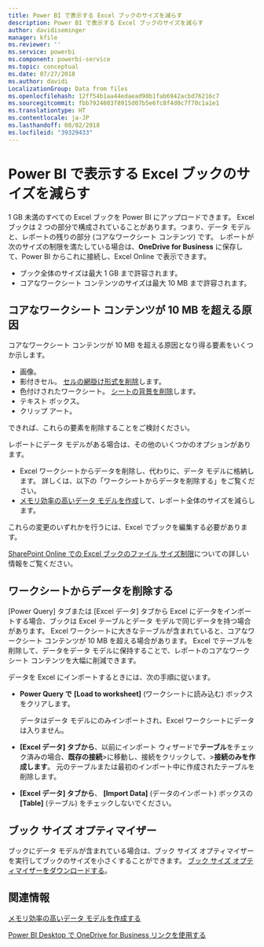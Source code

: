 ```yaml
---
title: Power BI で表示する Excel ブックのサイズを減らす
description: Power BI で表示する Excel ブックのサイズを減らす
author: davidiseminger
manager: kfile
ms.reviewer: ''
ms.service: powerbi
ms.component: powerbi-service
ms.topic: conceptual
ms.date: 07/27/2018
ms.author: davidi
LocalizationGroup: Data from files
ms.openlocfilehash: 12ff54b1aa44edaead98b1fab6942acbd76216c7
ms.sourcegitcommit: fbb7924603f8915d07b5e6fc8f4d0c7f70c1a1e1
ms.translationtype: HT
ms.contentlocale: ja-JP
ms.lasthandoff: 08/02/2018
ms.locfileid: "39329433"
---
```

# <a name="reduce-the-size-of-an-excel-workbook-to-view-it-in-power-bi"></a>Power BI で表示する Excel ブックのサイズを減らす
1 GB 未満のすべての Excel ブックを Power BI にアップロードできます。 Excel ブックは 2 つの部分で構成されていることがあります。つまり、データ モデルと、レポートの残りの部分 (コアなワークシート コンテンツ) です。 レポートが次のサイズの制限を満たしている場合は、**OneDrive for Business** に保存して、Power BI からこれに接続し、Excel Online で表示できます。

* ブック全体のサイズは最大 1 GB まで許容されます。
* コアなワークシート コンテンツのサイズは最大 10 MB まで許容されます。

## <a name="what-makes-core-worksheet-contents-larger-than-10-mb"></a>コアなワークシート コンテンツが 10 MB を超える原因
コアなワークシート コンテンツが 10 MB を超える原因となり得る要素をいくつか示します。

* 画像。
* 影付きセル。 [セルの網掛け形式を削除](https://support.office.com/article/Add-or-change-the-background-color-of-cells-ac10f131-b847-428f-b656-d65375fb815e)します。
* 色付けされたワークシート。 [シートの背景を削除](https://support.office.com/en-US/article/add-or-remove-a-sheet-background-3577a762-8450-4556-96a2-cc265abc00a8)します。
* テキスト ボックス。
* クリップ アート。

できれば、これらの要素を削除することをご検討ください。 

レポートにデータ モデルがある場合は、その他のいくつかのオプションがあります。 

* Excel ワークシートからデータを削除し、代わりに、データ モデルに格納します。 詳しくは、以下の「ワークシートからデータを削除する」をご覧ください。 
* [メモリ効率の高いデータ モデルを作成](https://support.office.com/article/Create-a-memory-efficient-Data-Model-using-Excel-2013-and-the-Power-Pivot-add-in-951c73a9-21c4-46ab-9f5e-14a2833b6a70)して、レポート全体のサイズを減らします。

これらの変更のいずれかを行うには、Excel でブックを編集する必要があります。

[SharePoint Online での Excel ブックのファイル サイズ制限](https://support.office.com/article/File-size-limits-for-workbooks-in-SharePoint-Online-9e5bc6f8-018f-415a-b890-5452687b325e)についての詳しい情報をご覧ください。

## <a name="remove-data-from-worksheets"></a>ワークシートからデータを削除する
[Power Query] タブまたは [Excel データ] タブから Excel にデータをインポートする場合、ブックは Excel テーブルとデータ モデルで同じデータを持つ場合があります。 Excel ワークシートに大きなテーブルが含まれていると、コアなワークシート コンテンツが 10 MB を超える場合があります。 Excel でテーブルを削除して、データをデータ モデルに保持することで、レポートのコアなワークシート コンテンツを大幅に削減できます。 

データを Excel にインポートするときには、次の手順に従います。

* **Power Query で** **[Load to worksheet]** (ワークシートに読み込む) ボックスをクリアします。
  
  データはデータ モデルにのみインポートされ、Excel ワークシートにデータは入りません。
* **[Excel データ] タブから**、以前にインポート ウィザードで**テーブル**をチェック済みの場合、**既存の接続**\>に移動し、接続をクリックして、\>**接続のみを作成します**。 元のテーブルまたは最初のインポート中に作成されたテーブルを削除します。
* **[Excel データ] タブから**、 **[Import Data]** (データのインポート) ボックスの **[Table]** (テーブル) をチェックしないでください。

## <a name="workbook-size-optimizer"></a>ブック サイズ オプティマイザー
ブックにデータ モデルが含まれている場合は、ブック サイズ オプティマイザーを実行してブックのサイズを小さくすることができます。 [ブック サイズ オプティマイザーをダウンロードする](https://www.microsoft.com/en-us/download/details.aspx?id=38793)。

## <a name="related-info"></a>関連情報
[メモリ効率の高いデータ モデルを作成する](https://support.office.com/article/Create-a-memory-efficient-Data-Model-using-Excel-2013-and-the-Power-Pivot-add-in-951c73a9-21c4-46ab-9f5e-14a2833b6a70)

[Power BI Desktop で OneDrive for Business リンクを使用する](desktop-use-onedrive-business-links.md)


